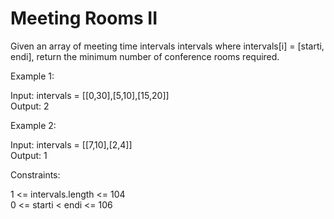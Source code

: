 # Meeting Rooms II

Given an array of meeting time intervals intervals where intervals[i] = [starti, endi], return the minimum number of conference rooms required.

Example 1:

Input: intervals = [[0,30],[5,10],[15,20]]\
Output: 2

Example 2:

Input: intervals = [[7,10],[2,4]]\
Output: 1

Constraints:

1 <= intervals.length <= 104\
0 <= starti < endi <= 106